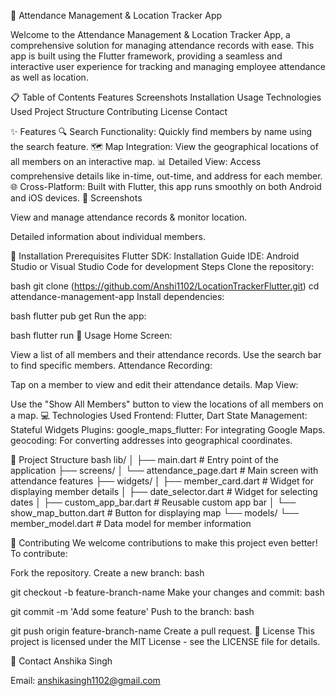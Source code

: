 📅 Attendance Management & Location Tracker App

Welcome to the Attendance Management & Location Tracker App, a comprehensive solution for managing attendance records with ease. This app is built using the Flutter framework, providing a seamless and interactive user experience for tracking and managing employee attendance as well as location.

📋 Table of Contents
Features
Screenshots
Installation
Usage
Technologies Used
Project Structure
Contributing
License
Contact

✨ Features
🔍 Search Functionality: Quickly find members by name using the search feature.
🗺️ Map Integration: View the geographical locations of all members on an interactive map.
📊 Detailed View: Access comprehensive details like in-time, out-time, and address for each member.
🌐 Cross-Platform: Built with Flutter, this app runs smoothly on both Android and iOS devices.
📸 Screenshots

View and manage attendance records & monitor location.


Detailed information about individual members.

🔧 Installation
Prerequisites
Flutter SDK: Installation Guide
IDE: Android Studio or Visual Studio Code for development
Steps
Clone the repository:

bash
git clone (https://github.com/Anshi1102/LocationTrackerFlutter.git)
cd attendance-management-app
Install dependencies:

bash
flutter pub get
Run the app:

bash
flutter run
🚀 Usage
Home Screen:

View a list of all members and their attendance records.
Use the search bar to find specific members.
Attendance Recording:

Tap on a member to view and edit their attendance details.
Map View:

Use the "Show All Members" button to view the locations of all members on a map.
💻 Technologies Used
Frontend: Flutter, Dart
State Management: Stateful Widgets
Plugins:
google_maps_flutter: For integrating Google Maps.
geocoding: For converting addresses into geographical coordinates.

📂 Project Structure
bash
lib/
│
├── main.dart                   # Entry point of the application
├── screens/
│   └── attendance_page.dart    # Main screen with attendance features
├── widgets/
│   ├── member_card.dart        # Widget for displaying member details
│   ├── date_selector.dart      # Widget for selecting dates
│   ├── custom_app_bar.dart     # Reusable custom app bar
│   └── show_map_button.dart    # Button for displaying map
└── models/
    └── member_model.dart       # Data model for member information

🤝 Contributing
We welcome contributions to make this project even better! To contribute:

Fork the repository.
Create a new branch:
bash

git checkout -b feature-branch-name
Make your changes and commit:
bash

git commit -m 'Add some feature'
Push to the branch:
bash

git push origin feature-branch-name
Create a pull request.
📝 License
This project is licensed under the MIT License - see the LICENSE file for details.

📧 Contact
Anshika Singh

Email: anshikasingh1102@gmail.com
